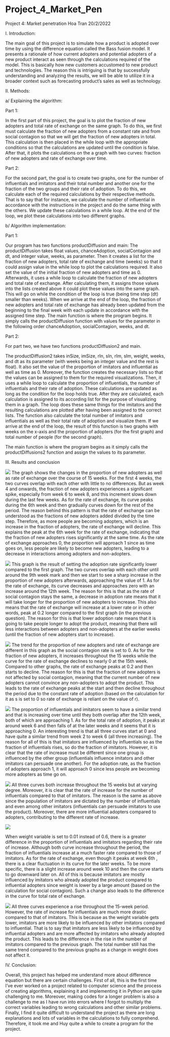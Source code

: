 # Project_4_Market_Pen

Project 4: Market penetration 
Hoa Tran 
20/2/2022 

I. Introduction:

The main goal of this project is to simulate how a product is adopted over time by using the difference equation called the Bass fusion model. It presents a rationale of how current adopters and potential adopters of a new product interact as seen through the calculations required of the model. This is basically how new customers accustomed to new product and technologies. The reason this is intriguing is that by successfully understanding and analyzing the results, we will be able to utilize it in a broader context such as forecasting product’s sales as well as technology. 

II. Methods: 

a/ Explaining the algorithm: 

Part 1:

In the first part of this project, the goal is to plot the fraction of new adopters and total rate of exchange on the same graph. To do this, we first must calculate the fraction of new adopters from a constant rate and from social contagion so that we will get the fraction of new adopters in total. This calculation is then placed in the while loop with the appropriate conditions so that the calculations are updated until the condition is false. After that,  it plots the calculations on the a graph with two curves: fraction of new adopters and rate of exchange over time. 

Part 2: 
 
 For the second part, the goal is to create two graphs, one for the number of influentials and imitators and their total number and another one for the fraction of the two groups and their rate of adoption. To do this, we calculate each of the required calculations by their respective methods. That is to say that for instance, we calculate the number of influential in accordance with the instructions in the project and do the same thing with the others. We update these calculations in a while loop. At the end of the loop, we plot these calculations into two different graphs. 

b/ Algorithm implementation: 

Part 1:

Our program has two functions productDiffusion and main: 
The productDiffusion takes float values, chanceAdoption, socialContagion and dt, and integer value, weeks, as parameter. Then it creates a list for the fraction of new adopters, total rate of exchange and time (weeks) so that it could assign value in the while loop to plot the calculations required. It also set the value of the initial fraction of new adopters and time as 0. Afterwards, it uses a while loop to calculate the fraction of new adopters and total rate of exchange. After calculating them, it assigns those values into the lists created above it could plot these values into the same graph. This will go on while the condition of the loop is true (being time step (dt) smaller than weeks). When we arrive at the end of the loop, the fraction of new adopters and total rate of exchange has already been updated from the beginning to the final week with each update in accordance with the assigned time step. 
The main function is where the program begins.  It simply calls the productDiffusion function with values for the parameter in the following order chanceAdoption, socialContagion, weeks, and dt. 

Part 2: 

For part two, we have two functions productDiffusion2 and main. 

The productDiffusion2 takes inSize, imSize, rIn, sIn, rIm, sIm, weight, weeks, and dt as its parameter (with weeks being an integer value and the rest is float). It also set the value of the proportion of imitators and influential as well as time as 0. Moreover, the function creates the necessary lists so that the values can be assigned to them for the required visualizations. Then, it uses a while loop to calculate the proportion of influentials, the number of influentials and their rate of adoption. These calculations are updated as long as the condition for the loop holds true. After they are calculated, each calculation is assigned to its according list for the purpose of visualizing them in a graph. The loop does these same things for the imitators and the resulting calculations are plotted after having been assigned to the correct lists. The function also calculate the total number of imitators and influentials as well as their total rate of adoption and visualize them. If we arrive at the end of the loop, the result of this function is two graphs with weeks on the x-axis and the proportion of adopters (for the first graph) and total number of people (for the second graph).  

The main function is where the program begins as it simply calls the productDiffusions2 function and assign the values to its parameter. 

III. Results and conclusion 

![](https://github.com/HoaTran2003/Project_4_Market_Pen/blob/main/1.jpg)
The graph shows the changes in the proportion of new adopters as well as rate of exchange over the course of 15 weeks. For the first 4 weeks, the two curves overlap with each other with little to no differences. But as week 4 and onwards, the fraction of new adopters experiences a significant spike, especially from week 6 to week 8, and this increment slows down during the last few weeks. As for the rate of exchange, its curve peaks during the 6th week and then gradually curves down for the rest of the period. The reason behind this pattern is that the rate of exchange can be understood as the fractions of new adopters added divided by the time step. Therefore, as more people are becoming adopters, which is an increase in the fraction of adopters, the rate of exchange will decline. This explains the peak at the 6th week for the rate of exchange, indicating that the fraction of new adopters rises significantly at the same time. As the rate of exchange approaches 0, the proportion will approach 1 since as time goes on, less people are likely to become new adopters, leading to a decrease in interactions among adopters and non-adopters. 

![](https://github.com/HoaTran2003/Project_4_Market_Pen/blob/main/2.jpg)
This graph is the result of setting the adoption rate significantly lower compared to the first graph. The two curves overlap with each other until around the 9th week mark and then we start to see a sharp increase in the proportion of new adopters afterwards, approaching the value of 1. As for the rate of exchange, its curve decreases and approaches zero with an increase around the 12th week. The reason for this is that as the rate of social contagion stays the same, a decrease in adoption rate means that it will take longer for the proportion of new adopters to increase. This also means that the rate of exchange will increase at a lower rate or in other words, peak at 0.2 longer compared to the first graph (in the previous question). The reason for this is that lower adoption rate means that it is going to take people longer to adopt the product, meaning that there will less interactions between adopters and non-adopters at the earlier weeks (until the fraction of new adopters start to increase).

 ![](https://github.com/HoaTran2003/Project_4_Market_Pen/blob/main/3.jpg)
The trend for the proportion of new adopters and rate of exchange are different in this graph as the social contagion rate is set to 0. As for the fraction of new adopters, it increases throughout the 15 weeks while the curve for the rate of exchange declines to nearly 0 at the 15th week. Compared to other graphs, the rate of exchange peaks at 0.2 and then starts to decline. The reason for this is that the fraction of new adopters is not affected by social contagion, meaning that the current number of new adopters cannot convince any non-adopters to adopt the product. This leads to the rate of exchange peaks at the start and then decline throughout the period due to the constant rate of adoption (based on the calculation for it as s is set to 0 so rate of exchange is reliant on the value of r).

![](https://github.com/HoaTran2003/Project_4_Market_Pen/blob/main/4.jpg)
The proportion of influentials and imitators seem to have a similar trend and that is increasing over time until they both overlap after the 12th week, both of which are approaching 1. As for the total rate of adoption, it peaks at around week 6 and then falls of at the later weeks and it seems that it is approaching 0. An interesting trend is that all three curves start at 0 and have quite a similar trend from week 2 to week 6 (all three increasing). The reason for all of this is that imitators are influenced by influentials so as the fraction of influentials rises, so do the fraction of imitators. However, it is clear that the rate of increase must be different since one group is influenced by the other group (influentials influence imitators and other imitators can persuade one another). For the adoption rate, as the fraction of adopters approach 1, it will approach 0 since less people are becoming more adopters as time go on. 

![](https://github.com/HoaTran2003/Project_4_Market_Pen/blob/main/5.jpg)
All three curves both increase throughout the 15 weeks but at varying degree. Moreover, it is clear that the rate of increase for the number of influentials compared to that of imitators. The reason is the same as above since the population of imitators are dictated by the number of influentials and even among other imitators (influentials can persuade imitators to use the product). Moreover, there are more influential adopters compared to adopters, contributing to the different rate of increase.

![](https://github.com/HoaTran2003/Project_4_Market_Pen/blob/main/6.jpg)
 
When weight variable is set to 0.01 instead of 0.6, there is a greater difference in the proportion of influentials and imitators regarding their rate of increase. Although both curve increase throughout the period, the fraction of influentials increase at a much faster rate compared to those of imitators. As for the rate of exchange, even though it peaks at week 6th , there is a clear fluctuation in its curve for the later weeks. To be more specific, there is a slight increase around week 10 and then the curve starts to go downward later on. All of this is because imitators are mostly influenced by imitators who already adopted the product compared to influential adopters since weight is lower by a large amount (based on the calculation for social contagion). Such a change also leads to the difference in the curve for total rate of exchange. 
 
 ![](https://github.com/HoaTran2003/Project_4_Market_Pen/blob/main/7.jpg)
All three curves experience a rise throughout the 15-week period. However, the rate of increase for influentials are much more drastic compared to that of imitators. This is because as the weight variable gets lower, imitators are more likely to be influenced by other imitators compared to influential. That is to say that imitators are less likely to be influenced by influential adopters and are more affected by imitators who already adopted the product. This leads to the difference in the rise in the number of imitators compared to the previous graph. The total number still has the same trend compared to the previous graphs as a change in weight does not affect it. 

IV. Conclusion: 

Overall, this project has helped me understand more about difference equation but there are certain challenges. First of all, this is the first time I’ve ever worked on a project related to computer science and the process of creating algorithms, explaining it and implementing it in Python are quite challenging to me. Moreover, making codes for a longer problem is also a challenge to me as I have run into errors where I forgot to multiply the correct variables leading to wrong calculations and other similar problems. Finally, I find it quite difficult to understand the project as there are long explanations and lots of variables in the calculations to fully comprehend. Therefore, it took me and Huy quite a while to create a program for the project. 

